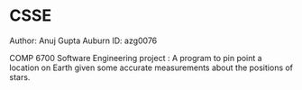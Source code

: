 # CSSE
Author: Anuj Gupta
Auburn ID: azg0076

COMP 6700 Software Engineering project : A program to pin point a location on Earth given some accurate measurements about the positions of stars.
